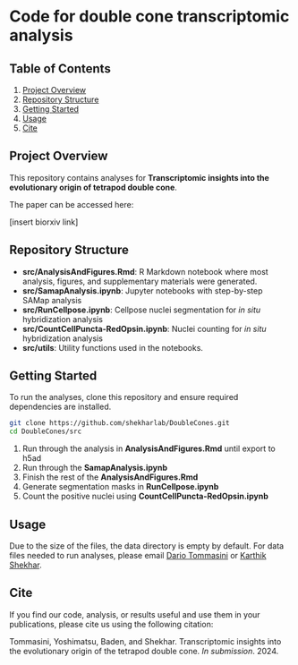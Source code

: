 # Code for double cone transcriptomic analysis

## Table of Contents
1. [Project Overview](#project-overview)
2. [Repository Structure](#repository-structure)
3. [Getting Started](#getting-started)
4. [Usage](#usage)
5. [Cite](#cite)

## Project Overview
This repository contains analyses for **Transcriptomic insights into the evolutionary origin of tetrapod double cone**. 

The paper can be accessed here: 

[insert biorxiv link]

## Repository Structure
- **src/AnalysisAndFigures.Rmd**: R Markdown notebook where most analysis, figures, and supplementary materials were generated.
- **src/SamapAnalysis.ipynb**: Jupyter notebooks with step-by-step SAMap analysis
- **src/RunCellpose.ipynb**: Cellpose nuclei segmentation for *in situ* hybridization analysis 
- **src/CountCellPuncta-RedOpsin.ipynb**: Nuclei counting for *in situ* hybridization analysis
- **src/utils**: Utility functions used in the notebooks. 

## Getting Started
To run the analyses, clone this repository and ensure required dependencies are installed. 

```bash
git clone https://github.com/shekharlab/DoubleCones.git
cd DoubleCones/src
```

1. Run through the analysis in **AnalysisAndFigures.Rmd** until export to h5ad
2. Run through the **SamapAnalysis.ipynb**
3. Finish the rest of the **AnalysisAndFigures.Rmd**
4. Generate segmentation masks in **RunCellpose.ipynb**
5. Count the positive nuclei using **CountCellPuncta-RedOpsin.ipynb**

## Usage
Due to the size of the files, the data directory is empty by default. For data files needed to run analyses, please email [Dario Tommasini](mailto:dtommasini@berkeley.edu) or [Karthik Shekhar](mailto:kshekhar@berkeley.edu). 

## Cite
If you find our code, analysis, or results useful and use them in your publications, please cite us using the following citation: 

Tommasini, Yoshimatsu, Baden, and Shekhar. Transcriptomic insights into the evolutionary origin of the tetrapod double cone. *In submission*. 2024. 

